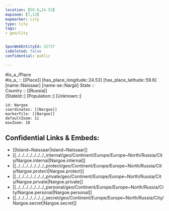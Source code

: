 ```yaml
---
location: [59.6,24.53] 
mapzoom: [7,12] 
mapmarker: city 
type: City
tags:
- geo/City


SpocWebEntityId: 32737
isDeleted: false
confidential: public

---
```

#is_a_/Place  
#is_a_ :: [[Place]] 
[has_place_longitude::24.53] 
[has_place_latitude::59.6] 
[name::Naissaar] 
[name-se::Nargö] 
State ::  
Country :: [[Russia]]  
[StateId::] 
[Population::] 
[Unknown::] 


```leaflet
id: Nargoe
coordinates: [[Nargoe]] 
markerFile: [[Nargoe]] 
defaultZoom: 11 
maxZoom: 18
```


## Confidential Links & Embeds: 
- [[Island~Naissaar|Island~Naissaar]]  
- [[../../../../../../../_internal/geo/Continent/Europe/Europe~North/Russia/City/Nargoe.internal|Nargoe.internal]] 
- [[../../../../../../../_protect/geo/Continent/Europe/Europe~North/Russia/City/Nargoe.protect|Nargoe.protect]] 
- [[../../../../../../../_private/geo/Continent/Europe/Europe~North/Russia/City/Nargoe.private|Nargoe.private]] 
- [[../../../../../../../_personal/geo/Continent/Europe/Europe~North/Russia/City/Nargoe.personal|Nargoe.personal]] 
- [[../../../../../../../_secret/geo/Continent/Europe/Europe~North/Russia/City/Nargoe.secret|Nargoe.secret]] 
